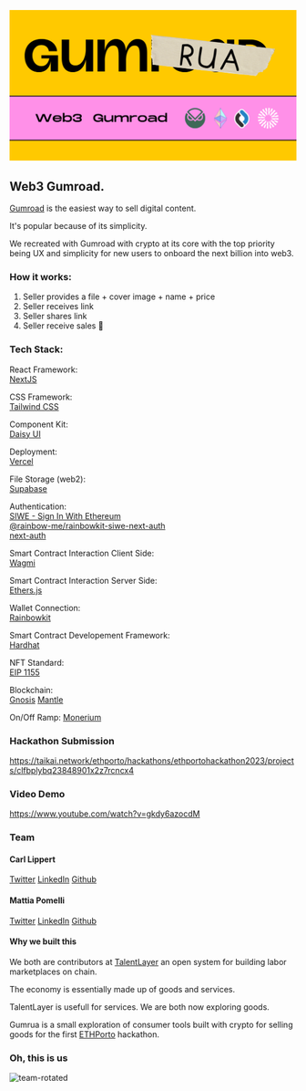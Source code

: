 ![Example PDF](frontend/public/gumrua.png)

## Web3 Gumroad.

[Gumroad](https://gumroad.com/) is the easiest way to sell digital content.

It's popular because of its simplicity.

We recreated with Gumroad with crypto at its core with the top priority being UX and simplicity for new users to onboard the next billion into web3.

### How it works:

1. Seller provides a file + cover image + name + price
2. Seller receives link
3. Seller shares link
4. Seller receive sales 🎉

### Tech Stack:

React Framework:  
[NextJS](https://nextjs.org/)

CSS Framework:  
[Tailwind CSS](https://tailwindcss.com/)

Component Kit:  
[Daisy UI](https://daisyui.com/)

Deployment:  
[Vercel](https://vercel.com/)

File Storage (web2):  
[Supabase](https://supabase.com/)

Authentication:  
[SIWE - Sign In With Ethereum](https://docs.login.xyz/integrations/nextauth.js)  
[@rainbow-me/rainbowkit-siwe-next-auth](https://www.npmjs.com/package/@rainbow-me/rainbowkit-siwe-next-auth)  
[next-auth](https://next-auth.js.org/)

Smart Contract Interaction Client Side:  
[Wagmi](https://wagmi.sh/)

Smart Contract Interaction Server Side:  
[Ethers.js](https://docs.ethers.org/v5/)

Wallet Connection:  
[Rainbowkit](https://www.rainbowkit.com/)

Smart Contract Developement Framework:  
[Hardhat](https://hardhat.org/)

NFT Standard:  
[EIP 1155](https://eips.ethereum.org/EIPS/eip-1155)

Blockchain:  
[Gnosis](https://www.gnosis.io/)
[Mantle](https://www.mantle.xyz/)

On/Off Ramp:
[Monerium](https://monerium.com/)

### Hackathon Submission

https://taikai.network/ethporto/hackathons/ethportohackathon2023/projects/clfbplybq23848901x2z7rcncx4

### Video Demo

https://www.youtube.com/watch?v=gkdy6azocdM

### Team

#### Carl Lippert

[Twitter](https://twitter.com/carllippert)
[LinkedIn](https://www.linkedin.com/in/carllippert/)
[Github](https://github.com/carllippert)

#### Mattia Pomelli

[Twitter](https://twitter.com/mattiapomelli)
[LinkedIn](https://www.linkedin.com/in/mattia-pomelli-b857511b1/)
[Github](https://github.com/mattiapomelli)

#### Why we built this

We both are contributors at [TalentLayer](https://www.talentlayer.org/) an open system for building labor marketplaces on chain.

The economy is essentially made up of goods and services.

TalentLayer is usefull for services.
We are both now exploring goods.

Gumrua is a small exploration of consumer tools built with crypto for selling goods for the first [ETHPorto](https://ethporto.org/) hackathon.

### Oh, this is us

![team-rotated](https://user-images.githubusercontent.com/56316471/226104608-7e385725-ba6b-4d68-8be1-ffee2abf0cb0.jpeg)

